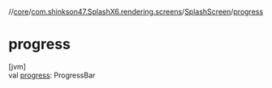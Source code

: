 //[core](../../../index.md)/[com.shinkson47.SplashX6.rendering.screens](../index.md)/[SplashScreen](index.md)/[progress](progress.md)

# progress

[jvm]\
val [progress](progress.md): ProgressBar
